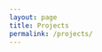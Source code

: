 ```yaml
---
layout: page
title: Projects
permalink: /projects/
---
```

<!-- This is where I'll list the projects I'm working on. Some of that info will come from [these ideas](https://github.com/kojoidrissa/random_30Day_code/blob/master/projects.md)  Other info will come from other documents.

I'll probably also make this a multi-purpose projects page.

-  Projects I NEED to work on
-  Projects I AM working on
-  Projects I've finished.

## Need To Do
-  Flesh out this page
-  Write a script (probably Bash) to automate the moving of Inktober images form Dropbox to my blog
 -->